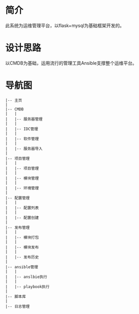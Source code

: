 # 简介
此系统为运维管理平台，以flask+mysql为基础框架开发的。


# 设计思路
以CMDB为基础，运用流行的管理工具Ansible支撑整个运维平台。


# 导航图

```
|-- 主页
|
|-- CMDB
|   |
|   |-- 服务器管理
|   |
|   |-- IDC管理
|   |
|   |-- 软件管理
|   |
|   |-- 服务器导入
|
|-- 项目管理
|   |
|   |-- 项目管理
|   |
|   |-- 模块管理
|   |
|   |-- 环境管理
|
|-- 配置管理
|   |
|   |-- 配置列表
|   |
|   |-- 配置创建
|
|-- 发布管理
|   |
|   |-- 模块打包
|   |
|   |-- 模块发布
|   |
|   |-- 发布历史
|
|-- ansible管理
|   |
|   |-- anslbie执行
|   |
|   |-- playbook执行
|
|-- 脚本库
|
|-- 日志管理
```